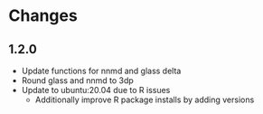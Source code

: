 # Changes

## 1.2.0

* Update functions for nnmd and glass delta
* Round glass and nnmd to 3dp
* Update to ubuntu:20.04 due to R issues
  * Additionally improve R package installs by adding versions

